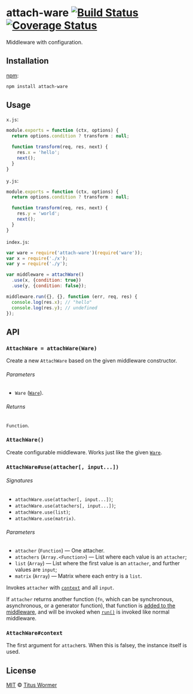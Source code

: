 # attach-ware [![Build Status][travis-badge]][travis] [![Coverage Status][codecov-badge]][codecov]

Middleware with configuration.

## Installation

[npm][]:

```bash
npm install attach-ware
```

## Usage

`x.js`:

```js
module.exports = function (ctx, options) {
  return options.condition ? transform : null;

  function transform(req, res, next) {
    res.x = 'hello';
    next();
  }
}
```

`y.js`:

```js
module.exports = function (ctx, options) {
  return options.condition ? transform : null;

  function transform(req, res, next) {
    res.y = 'world';
    next();
  }
}
```

`index.js`:

```js
var ware = require('attach-ware')(require('ware'));
var x = require('./x');
var y = require('./y');

var middleware = attachWare()
  .use(x, {condition: true})
  .use(y, {condition: false});

middleware.run({}, {}, function (err, req, res) {
  console.log(res.x); // "hello"
  console.log(res.y); // undefined
});
```

## API

### `AttachWare = attachWare(Ware)`

Create a new `AttachWare` based on the given middleware constructor.

###### Parameters

*   `Ware` ([`Ware`][ware]).

###### Returns

`Function`.

### `AttachWare()`

Create configurable middleware.  Works just like the given
[`Ware`][ware].

### `AttachWare#use(attacher[, input...])`

###### Signatures

*   `attachWare.use(attacher[, input...])`;
*   `attachWare.use(attachers[, input...])`;
*   `attachWare.use(list)`;
*   `attachWare.use(matrix)`.

###### Parameters

*   `attacher` (`Function`) — One attacher.
*   `attachers` (`Array.<Function>`)
    — List where each value is an `attacher`;
*   `list` (`Array`)
    — List where the first value is an `attacher`, and further values
    are `input`;
*   `matrix` (`Array`)
    — Matrix where each entry is a `list`.

Invokes `attacher` with [`context`][context] and all `input`.

If `attacher` returns another function (`fn`, which can be synchronous,
asynchronous, or a generator function), that function is [added to the
middleware][ware-use], and will be invoked when [`run()`][ware-run] is
invoked like normal middleware.

### `AttachWare#context`

The first argument for `attach`ers.  When this is falsey, the instance
itself is used.

## License

[MIT][license] © [Titus Wormer][author]

<!-- Definitions -->

[travis-badge]: https://img.shields.io/travis/wooorm/attach-ware.svg

[travis]: https://travis-ci.org/wooorm/attach-ware

[codecov-badge]: https://img.shields.io/codecov/c/github/wooorm/attach-ware.svg

[codecov]: https://codecov.io/github/wooorm/attach-ware

[npm]: https://docs.npmjs.com/cli/install

[license]: LICENSE

[author]: http://wooorm.com

[ware]: https://github.com/segmentio/ware#ware-1

[ware-use]: https://github.com/segmentio/ware#usefn

[ware-run]: https://github.com/segmentio/ware#runinput-callback

[context]: #attachwarecontext
